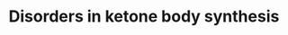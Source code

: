 ---
annotations:
- id: CL:0000003
  parent: native cell
  type: Cell Type Ontology
  value: native cell
- id: DOID:14723
  parent: genetic disease
  type: Disease Ontology
  value: beta-ketothiolase deficiency
- id: PW:0000002
  parent: classic metabolic pathway
  type: Pathway Ontology
  value: classic metabolic pathway
- id: PW:0000069
  parent: classic metabolic pathway
  type: Pathway Ontology
  value: ketone bodies metabolic pathway
- id: PW:0002323
  parent: disease pathway
  type: Pathway Ontology
  value: 3-hydroxy-3-methylglutaryl-CoA lyase deficiency pathway
- id: PW:0000026
  parent: classic metabolic pathway
  type: Pathway Ontology
  value: citric acid cycle pathway
- id: PW:0000058
  parent: classic metabolic pathway
  type: Pathway Ontology
  value: fatty acid metabolic pathway
- id: PW:0000013
  parent: disease pathway
  type: Pathway Ontology
  value: disease pathway
authors:
- SamDrabbe
- AmauryPelzer
- DeSl
- Egonw
- Larsgw
- Eweitz
citedin: ''
communities:
- IEM
- ONTOX
- RareDiseases
description: 'Ketone bodies, acetoacetate and (beta)3-hydroxybutyric acid, are produced
  in times of hunger/starvation. The compounds are water-soluble (and also include
  the spontaneous breakdown product of acetoacetate, acetone). All ketone bodies are
  by-products when fatty acids are broken down for energy in the liver and kidneys,
  and used as energy source for the heart and brain.  Ketogenesis can be impeded by
  inborn errors of metabolism such as Methylacetoacetyl-CoA thiolase deficiency, 3-hydroxy-3-methylglutaryl-CoA
  synthase deficiency and 3-hydroxy-3-methylglutaryl-CoA lyase deficiency.  In this
  pathway ketogenesis is visualised and linked to the different diseases. Ketogenesis
  can derive from leucine metabolism and fatty acid beta-oxidation and happens in
  the mitochondria. The enzymes ACAT1, HMGCS2, HMGCL and BDH1 play an important role
  during this proces.  This pathway is based on chapter 23 of the book of Blau et
  al. (ISBN 3642403360 (978-3642403361)), Figures 23.1 and 23.2.  For the ketolysis
  pathway see: [https://www.wikipathways.org/index.php/Pathway:WP5195 WP5195] '
last-edited: 2024-01-30
ndex: null
organisms:
- Homo sapiens
redirect_from:
- /index.php/Pathway:WP5175
- /instance/WP5175
- /instance/WP5175_r128229
revision: r128229
schema-jsonld:
- '@context': https://schema.org/
  '@id': https://wikipathways.github.io/pathways/WP5175.html
  '@type': Dataset
  creator:
    '@type': Organization
    name: WikiPathways
  description: 'Ketone bodies, acetoacetate and (beta)3-hydroxybutyric acid, are produced
    in times of hunger/starvation. The compounds are water-soluble (and also include
    the spontaneous breakdown product of acetoacetate, acetone). All ketone bodies
    are by-products when fatty acids are broken down for energy in the liver and kidneys,
    and used as energy source for the heart and brain.  Ketogenesis can be impeded
    by inborn errors of metabolism such as Methylacetoacetyl-CoA thiolase deficiency,
    3-hydroxy-3-methylglutaryl-CoA synthase deficiency and 3-hydroxy-3-methylglutaryl-CoA
    lyase deficiency.  In this pathway ketogenesis is visualised and linked to the
    different diseases. Ketogenesis can derive from leucine metabolism and fatty acid
    beta-oxidation and happens in the mitochondria. The enzymes ACAT1, HMGCS2, HMGCL
    and BDH1 play an important role during this proces.  This pathway is based on
    chapter 23 of the book of Blau et al. (ISBN 3642403360 (978-3642403361)), Figures
    23.1 and 23.2.  For the ketolysis pathway see: [https://www.wikipathways.org/index.php/Pathway:WP5195
    WP5195] '
  keywords:
  - 3-hydroxy-3-methylglutaryl-coenzyme A
  - 3-hydroxybutyric acid
  - ACAT1
  - Acetoacetate
  - Acetoacetyl-CoA
  - Acetone
  - Acetyl-CoA
  - BDH1
  - Carbon dioxide
  - CoASH
  - Coenzyme A
  - Fatty acids
  - H+
  - HMGCL
  - HMGCS2
  - Leucine
  - NAD+
  - NADH
  - OXCT1
  license: CC0
  name: Disorders in ketone body synthesis
seo: CreativeWork
title: Disorders in ketone body synthesis
wpid: WP5175
---